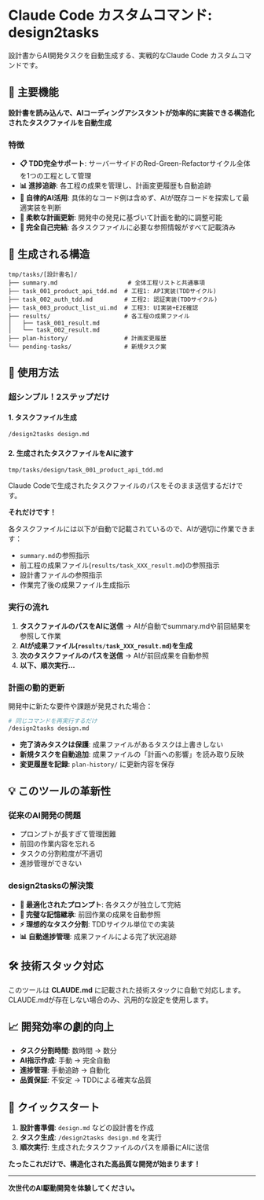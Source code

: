 # Claude Code カスタムコマンド: design2tasks

設計書からAI開発タスクを自動生成する、実戦的なClaude Code カスタムコマンドです。

## 🚀 主要機能

**設計書を読み込んで、AIコーディングアシスタントが効率的に実装できる構造化されたタスクファイルを自動生成**

### 特徴

- **📋 TDD完全サポート**: サーバーサイドのRed-Green-Refactorサイクル全体を1つの工程として管理
- **📊 進捗追跡**: 各工程の成果を管理し、計画変更履歴も自動追跡  
- **🤖 自律的AI活用**: 具体的なコード例は含めず、AIが既存コードを探索して最適実装を判断
- **🔄 柔軟な計画更新**: 開発中の発見に基づいて計画を動的に調整可能
- **📁 完全自己完結**: 各タスクファイルに必要な参照情報がすべて記載済み

## 📁 生成される構造

```
tmp/tasks/[設計書名]/
├── summary.md                    # 全体工程リストと共通事項
├── task_001_product_api_tdd.md  # 工程1: API実装(TDDサイクル)
├── task_002_auth_tdd.md         # 工程2: 認証実装(TDDサイクル) 
├── task_003_product_list_ui.md  # 工程3: UI実装+E2E確認
├── results/                     # 各工程の成果ファイル
│   ├── task_001_result.md
│   └── task_002_result.md
├── plan-history/                # 計画変更履歴
└── pending-tasks/               # 新規タスク案
```

## 🎯 使用方法

### 超シンプル！2ステップだけ

#### 1. タスクファイル生成
```bash
/design2tasks design.md
```

#### 2. 生成されたタスクファイルをAIに渡す
```
tmp/tasks/design/task_001_product_api_tdd.md
```

Claude Codeで生成されたタスクファイルのパスをそのまま送信するだけです。

**それだけです！**

各タスクファイルには以下が自動で記載されているので、AIが適切に作業できます：
- `summary.md`の参照指示
- 前工程の成果ファイル(`results/task_XXX_result.md`)の参照指示  
- 設計書ファイルの参照指示
- 作業完了後の成果ファイル生成指示

### 実行の流れ
1. **タスクファイルのパスをAIに送信** → AIが自動でsummary.mdや前回結果を参照して作業
2. **AIが成果ファイル(`results/task_XXX_result.md`)を生成**
3. **次のタスクファイルのパスを送信** → AIが前回成果を自動参照
4. **以下、順次実行...**

### 計画の動的更新

開発中に新たな要件や課題が発見された場合：

```bash
# 同じコマンドを再実行するだけ
/design2tasks design.md
```

- **完了済みタスクは保護**: 成果ファイルがあるタスクは上書きしない
- **新規タスクを自動追加**: 成果ファイルの「計画への影響」を読み取り反映
- **変更履歴を記録**: `plan-history/` に更新内容を保存

## 💡 このツールの革新性

### 従来のAI開発の問題
- プロンプトが長すぎて管理困難
- 前回の作業内容を忘れる
- タスクの分割粒度が不適切
- 進捗管理ができない

### design2tasksの解決策
- **🎯 最適化されたプロンプト**: 各タスクが独立して完結
- **🧠 完璧な記憶継承**: 前回作業の成果を自動参照
- **⚡ 理想的なタスク分割**: TDDサイクル単位での実装
- **📊 自動進捗管理**: 成果ファイルによる完了状況追跡

## 🛠 技術スタック対応

このツールは **CLAUDE.md** に記載された技術スタックに自動で対応します。
CLAUDE.mdが存在しない場合のみ、汎用的な設定を使用します。

## 📈 開発効率の劇的向上

- **タスク分割時間**: 数時間 → 数分
- **AI指示作成**: 手動 → 完全自動
- **進捗管理**: 手動追跡 → 自動化
- **品質保証**: 不安定 → TDDによる確実な品質

## 🚀 クイックスタート

1. **設計書準備**: `design.md` などの設計書を作成
2. **タスク生成**: `/design2tasks design.md` を実行  
3. **順次実行**: 生成されたタスクファイルのパスを順番にAIに送信

**たったこれだけで、構造化された高品質な開発が始まります！**

---

**次世代のAI駆動開発を体験してください。**